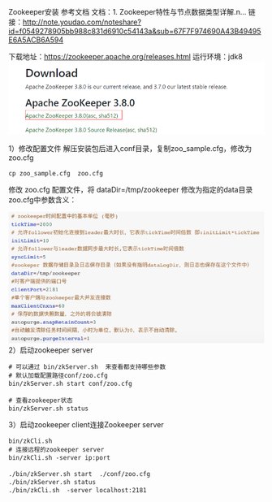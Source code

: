 Zookeeper安装
参考文档
文档：1. Zookeeper特性与节点数据类型详解.n...
链接：http://note.youdao.com/noteshare?id=f0549278905bb988c831d6910c54143a&sub=67F7F974690A43B49495E6A5ACB6A594


下载地址：https://zookeeper.apache.org/releases.html
运行环境：jdk8
![img_1.png](img_1.png)

1）修改配置文件
解压安装包后进入conf目录，复制zoo_sample.cfg，修改为zoo.cfg
```
cp zoo_sample.cfg  zoo.cfg
```
修改 zoo.cfg 配置文件，将 dataDir=/tmp/zookeeper 修改为指定的data目录
zoo.cfg中参数含义：

![img.png](img.png)
2）启动zookeeper server
```
# 可以通过 bin/zkServer.sh  来查看都支持哪些参数
# 默认加载配置路径conf/zoo.cfg
bin/zkServer.sh start conf/zoo.cfg

# 查看zookeeper状态
bin/zkServer.sh status
```
3）启动zookeeper client连接Zookeeper server
```
bin/zkCli.sh
# 连接远程的zookeeper server
bin/zkCli.sh -server ip:port

./bin/zkServer.sh start  ./conf/zoo.cfg
./bin/zkServer.sh status
./bin/zkCli.sh  -server localhost:2181

```